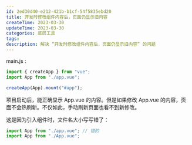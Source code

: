 ```yaml
---
id: 2ed30d40-e212-421b-b1cf-54f5835ebd20
title: 开发时修改组件内容后，页面仍显示旧内容
createTime: 2023-03-30
updateTime: 2023-03-30
categories: 底层工具
tags: 
description: 解决 “开发时修改组件内容后，页面仍显示旧内容” 的问题
---
```


main.js :

```js
import { createApp } from "vue";
import App from "./app.vue";

createApp(App).mount("#app");
```

项目启动后，能正确显示 App.vue 的内容。但是如果修改 App.vue 的内容，页面不会热刷新。不仅如此，手动刷新页面也看不到新修改。

这是因为引入组件时，文件名大小写写错了：

```js
import App from "./app.vue"; // 错的
import App from "./App.vue";
```